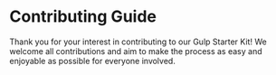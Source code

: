 # Contributing Guide

Thank you for your interest in contributing to our Gulp Starter Kit! We welcome all contributions and aim to make the process as easy and enjoyable as possible for everyone involved.

